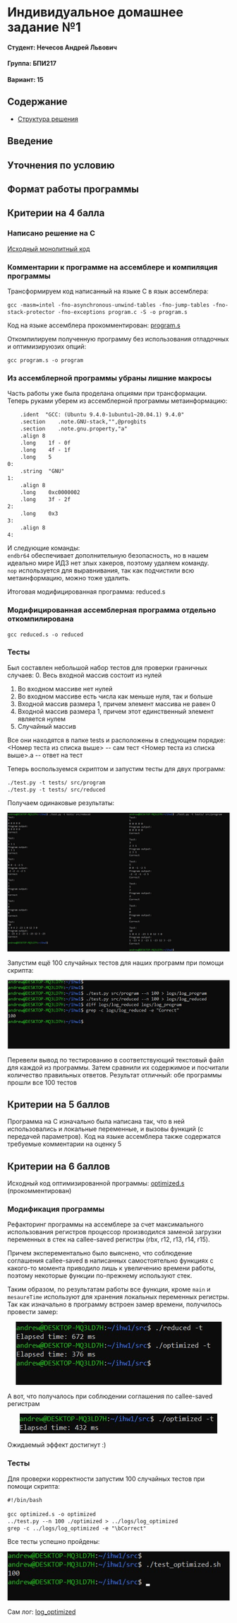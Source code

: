 # Индивидуальное домашнее задание №1
#### Студент: Нечесов Андрей Львович
#### Группа: БПИ217
#### Вариант: 15
## Содержание
- [Структура решения](#Запуск-программы-и-первое-тестирование)


## Введение

## Уточнения по условию

## Формат работы программы

## Критерии на 4 балла
### Написано решение на C
[Исходный монолитный код](https://github.com/Bopobywek/csa-ihw1/blob/main/src/program.c)
### Комментарии к программе на ассемблере и компиляция программы

Трансформируем код написанный на языке C в язык ассемблера:
```console
gcc -masm=intel -fno-asynchronous-unwind-tables -fno-jump-tables -fno-stack-protector -fno-exceptions program.c -S -o program.s
```

Код на языке ассемблера прокомментирован: [program.s](https://github.com/Bopobywek/csa-ihw1/blob/main/src/program.s)

Откомпилируем полученную программу без использования отладочных и оптимизируюзих опций:
```console
gcc program.s -o program
```

### Из ассемблерной программы убраны лишние макросы
Часть работы уже была проделана опциями при трансформации. Теперь руками уберем из ассемблерной программы метаинформацию:
```assembly
	.ident	"GCC: (Ubuntu 9.4.0-1ubuntu1~20.04.1) 9.4.0"
	.section	.note.GNU-stack,"",@progbits
	.section	.note.gnu.property,"a"
	.align 8
	.long	 1f - 0f
	.long	 4f - 1f
	.long	 5
0:
	.string	 "GNU"
1:
	.align 8
	.long	 0xc0000002
	.long	 3f - 2f
2:
	.long	 0x3
3:
	.align 8
4:

```
И следующие команды:  
`endbr64` обеспечивает дополнительную безопасность, но в нашем идеально мире ИДЗ нет злых хакеров, поэтому удаляем команду.  
`nop` используется для выравнивания, так как подчистили всю метаинформацию, можно тоже удалить.

Итоговая модифицированная программа: reduced.s
### Модифицированная ассемблерная программа отдельно откомпилирована
```console
gcc reduced.s -o reduced
```
### Тесты
Был составлен небольшой набор тестов для проверки граничных случаев:
0. Весь входной массив состоит из нулей
1. Во входном массиве нет нулей
2. Во входном массиве есть числа как меньше нуля, так и больше
3. Входной массив размера 1, причем элемент массива не равен 0
4. Входной массив размера 1, причем этот единственный элемент является нулем
5. Случайный массив

Все они находятся в папке tests и расположены в следующем порядке:
<Номер теста из списка выше> -- сам тест
<Номер теста из списка выше>.a -- ответ на тест

Теперь воспользуемся скриптом и запустим тесты для двух программ:
```console
./test.py -t tests/ src/program
./test.py -t tests/ src/reduced
```

Получаем одинаковые результаты:

![alt text](https://github.com/Bopobywek/csa-ihw1/blob/main/screenshots/small_tests_result1.jpg)

Запустим ещё 100 случайных тестов для наших программ при помощи скрипта:  
<p align="center">
  <img src="https://github.com/Bopobywek/csa-ihw1/blob/main/screenshots/large_test_result1.jpg">
</p>

Перевели вывод по тестированию в соответствующий текстовый файл для каждой из программы. Затем сравнили их содержимое и посчитали количество правильных ответов. Результат отличный: обе программы прошли все 100 тестов

## Критерии на 5 баллов
Программа на C изначально была написана так, что в ней использовались и локальные переменные, и вызовы функций (с передачей параметров). Код на языке ассемблера также содержатся требуемые комментарии на оценку 5

## Критерии на 6 баллов
Исходный код оптимизированной программы: [optimized.s](https://github.com/Bopobywek/csa-ihw1/blob/main/src/program.s) (прокомментирован)  

### Модификация программы
Рефакторинг программы на ассемблере за счет максимального использования регистров процессор производился заменой загрузки переменных в стек на callee-saved регистры (rbx, r12, r13, r14, r15).

Причем эксперементально было выяснено, что соблюдение соглашения callee-saved в написанных самостоятельно функциях с какого-то момента приводило лишь к увеличению времени работы, поэтому некоторые функции по-прежнему используют стек.

Таким образом, по результатам работы все функции, кроме `main` и `mesaureTime` используют для хранения локальных переменных регистры.  
Так как изначально в программу встроен замер времени, получилось провести замер:

<p align="center">
  <img src="https://github.com/Bopobywek/csa-ihw1/blob/main/screenshots/time_optimized.jpg">
</p>
А вот, что получалось при соблюдении соглашения по callee-saved регистрам
<p align="center">
  <img src="https://github.com/Bopobywek/csa-ihw1/blob/main/screenshots/time_optimized_callee.jpg">
</p>

Ожидаемый эффект достигнут :)

### Тесты
Для проверки корректности запустим 100 случайных тестов при помощи скрипта:
```console
#!/bin/bash

gcc optimized.s -o optimized
../test.py --n 100 ./optimized > ../logs/log_optimized
grep -c ../logs/log_optimized -e "\bCorrect"

```

Все тесты успешно пройдены:
<p align="center">
  <img src="https://github.com/Bopobywek/csa-ihw1/blob/main/screenshots/optimized_test.jpg">
</p>

Сам лог: [log_optimized](https://github.com/Bopobywek/csa-ihw1/blob/main/logs/log_optimized)
